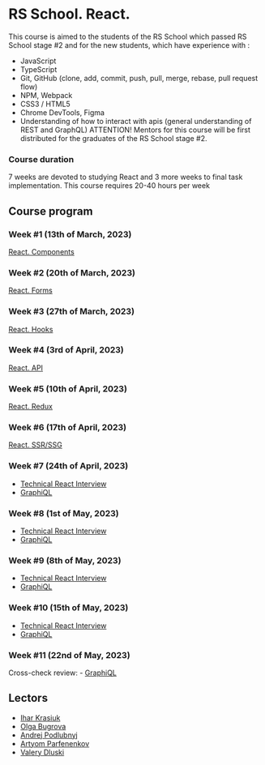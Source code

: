 # RS School. React.
This course is aimed to the students of the RS School which passed RS School stage #2 and for the new students, which have experience with :
- JavaScript
- TypeScript
- Git, GitHub (clone, add, commit, push, pull, merge, rebase, pull request flow)
- NPM, Webpack
- CSS3 / HTML5
- Chrome DevTools, Figma
- Understanding of how to interact with apis (general understanding of REST and GraphQL)
ATTENTION! Mentors for this course will be first distributed for the graduates of the RS School stage #2.

### Course duration
7 weeks are devoted to studying React and 3 more weeks to final task implementation. This course requires 20-40 hours per week

## Course program
### Week #1 (13th of March, 2023)
[React. Components](modules/module01)

### Week #2 (20th of March, 2023)
[React. Forms](modules/module02)

### Week #3 (27th of March, 2023)
[React. Hooks](modules/module03)

### Week #4 (3rd of April, 2023)
[React. API](modules/module04)

### Week #5 (10th of April, 2023)
[React. Redux](modules/module05)

### Week #6 (17th of April, 2023)
[React. SSR/SSG](modules/module06)

### Week #7 (24th of April, 2023)
- [Technical React Interview](interview.md)
- [GraphiQL](modules/graphiql.md)

### Week #8 (1st of May, 2023)
- [Technical React Interview](interview.md)
- [GraphiQL](modules/graphiql.md)

### Week #9 (8th of May, 2023)
- [Technical React Interview](interview.md)
- [GraphiQL](modules/graphiql.md)

### Week #10 (15th of May, 2023)
- [Technical React Interview](interview.md)
- [GraphiQL](modules/graphiql.md)

### Week #11 (22nd of May, 2023)
Cross-check review: - [GraphiQL](modules/graphiql.md)


## Lectors
- [Ihar Krasiuk](https://github.com/ragingyngvarr)
- [Olga Bugrova](https://github.com/lyolya95)
- [Andrej Podlubnyj](https://github.com/andron13) 
- [Artyom Parfenenkov](https://github.com/ParfenenkovEdit)
- [Valery Dluski](https://github.com/valerydluski)

